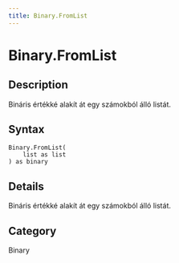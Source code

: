 ```yaml
---
title: Binary.FromList
---
```


# Binary.FromList


## Description

Bináris értékké alakít át egy számokból álló listát.


## Syntax

```powerquery
Binary.FromList(
    list as list
) as binary
```


## Details

Bináris értékké alakít át egy számokból álló listát.



## Category
Binary

